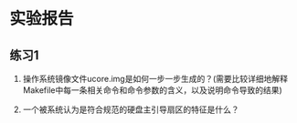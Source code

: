 # 实验报告

## 练习1 
1. 操作系统镜像文件ucore.img是如何一步一步生成的？(需要比较详细地解释Makefile中每一条相关命令和命令参数的含义，以及说明命令导致的结果)


2. 一个被系统认为是符合规范的硬盘主引导扇区的特征是什么？

